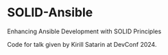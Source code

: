# SOLID-Ansible

Enhancing Ansible Development with SOLID Principles

Code for talk given by Kirill Satarin at DevConf 2024.
